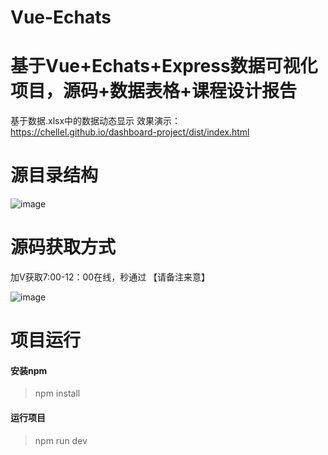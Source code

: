 # Vue-Echats
# 基于Vue+Echats+Express数据可视化项目，源码+数据表格+课程设计报告
基于数据.xlsx中的数据动态显示
效果演示：https://chellel.github.io/dashboard-project/dist/index.html
# 源目录结构
![image](https://github.com/user-attachments/assets/c3135ced-ed8c-4ab3-9232-c4beafba57d9)
# 源码获取方式
加V获取7:00-12：00在线，秒通过 【请备注来意】

![image](https://github.com/user-attachments/assets/666d6479-2117-4834-a4d4-9edb94fe52eb)

# 项目运行
#### 安装npm

> npm install

#### 运行项目

> npm run dev



